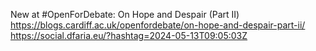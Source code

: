 New at #OpenForDebate: On Hope and Despair (Part II) https://blogs.cardiff.ac.uk/openfordebate/on-hope-and-despair-part-ii/ https://social.dfaria.eu/?hashtag=2024-05-13T09:05:03Z